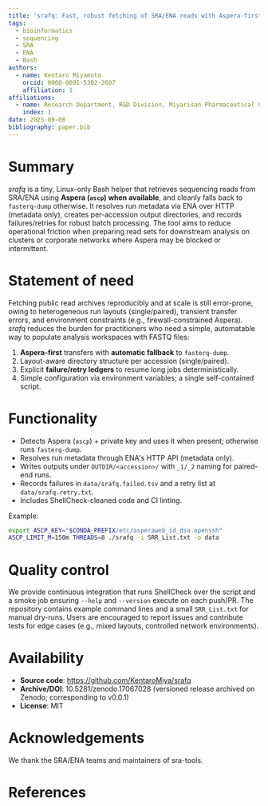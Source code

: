 ```yaml
---
title: 'srafq: Fast, robust fetching of SRA/ENA reads with Aspera-first fallback'
tags:
  - bioinformatics
  - sequencing
  - SRA
  - ENA
  - Bash
authors:
  - name: Kentaro Miyamoto
    orcid: 0000-0001-5302-2607
    affiliation: 1
affiliations:
  - name: Research Department, R&D Division, Miyarisan Pharmaceutical Co., Ltd., Saitama, Japan
    index: 1
date: 2025-09-08
bibliography: paper.bib
---
```


# Summary
*srafq* is a tiny, Linux-only Bash helper that retrieves sequencing reads from
SRA/ENA using **Aspera (`ascp`) when available**, and cleanly falls back to
`fasterq-dump` otherwise. It resolves run metadata via ENA over HTTP (metadata only),
creates per-accession output directories, and records failures/retries for robust
batch processing. The tool aims to reduce operational friction when preparing
read sets for downstream analysis on clusters or corporate networks where Aspera
may be blocked or intermittent.

# Statement of need
Fetching public read archives reproducibly and at scale is still error-prone,
owing to heterogeneous run layouts (single/paired), transient transfer errors,
and environment constraints (e.g., firewall-constrained Aspera). *srafq*
reduces the burden for practitioners who need a simple, automatable way to
populate analysis workspaces with FASTQ files:

1. **Aspera-first** transfers with **automatic fallback** to `fasterq-dump`.
2. Layout-aware directory structure per accession (single/paired).
3. Explicit **failure/retry ledgers** to resume long jobs deterministically.
4. Simple configuration via environment variables; a single self-contained script.

# Functionality
- Detects Aspera (`ascp`) + private key and uses it when present; otherwise runs `fasterq-dump`.
- Resolves run metadata through ENA's HTTP API (metadata only).
- Writes outputs under `OUTDIR/<accession>/` with `_1/_2` naming for paired-end runs.
- Records failures in `data/srafq.failed.tsv` and a retry list at `data/srafq.retry.txt`.
- Includes ShellCheck-cleaned code and CI linting.

Example:
```bash
export ASCP_KEY="$CONDA_PREFIX/etc/asperaweb_id_dsa.openssh"
ASCP_LIMIT_M=150m THREADS=8 ./srafq -i SRR_List.txt -o data
```

# Quality control
We provide continuous integration that runs ShellCheck over the script and a
smoke job ensuring `--help` and `--version` execute on each push/PR.
The repository contains example command lines and a small `SRR_List.txt` for
manual dry-runs. Users are encouraged to report issues and contribute tests
for edge cases (e.g., mixed layouts, controlled network environments).

# Availability
- **Source code**: https://github.com/KentaroMiya/srafq
- **Archive/DOI**: 10.5281/zenodo.17067028  (versioned release archived on Zenodo; corresponding to v0.0.1)
- **License**: MIT

# Acknowledgements
We thank the SRA/ENA teams and maintainers of sra-tools.

# References
